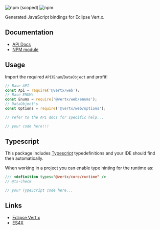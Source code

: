 ![npm (scoped)](https://img.shields.io/npm/v/@vertx/web.svg)
![npm](https://img.shields.io/npm/l/@vertx/web.svg)

Generated JavaScript bindings for Eclipse Vert.x.

## Documentation

* [API Docs](https://reactiverse.io/es4x/@vertx/web)
* [NPM module](https://www.npmjs.com/package/@vertx/web)

## Usage

Import the required `API`/`Enum`/`DataObject` and profit!

```js
// Base API
const Api = require('@vertx/web');
// Base ENUMs
const Enums = require('@vertx/web/enums');
// DataObject's
const Options = require('@vertx/web/options');

// refer to the API docs for specific help...

// your code here!!!

```

## Typescript

This package includes [Typescript](http://www.typescriptlang.org/) typedefinitions and your IDE should find then automatically.

When working in a project you can enable type hinting for the runtime as:

```js
/// <definition types="@vertx/core/runtime" />
// @ts-check

// your TypeScript code here...
```

## Links

* [Eclipse Vert.x](https://vertx.io)
* [ES4X](https://reactiverse.io/es4x)
